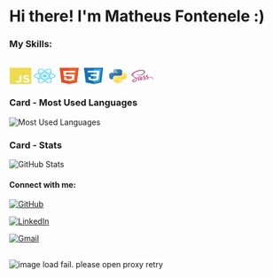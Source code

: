 
# **Hi there! I'm Matheus Fontenele** :)


### **My Skills:**

<div style="display: inline_block"><br>
  <img align="center" alt="Math-Js" height="30" width="40" src="https://raw.githubusercontent.com/devicons/devicon/master/icons/javascript/javascript-plain.svg">
  <img align="center" alt="Math-React" height="30" width="40" src="https://raw.githubusercontent.com/devicons/devicon/master/icons/react/react-original.svg">
  <img align="center" alt="Math-HTML" height="30" width="40" src="https://raw.githubusercontent.com/devicons/devicon/master/icons/html5/html5-original.svg">
  <img align="center" alt="Math-CSS" height="30" width="40" src="https://raw.githubusercontent.com/devicons/devicon/master/icons/css3/css3-original.svg">
  <img align="center" alt="Math-Python" height="30" width="40" src="https://raw.githubusercontent.com/devicons/devicon/master/icons/python/python-original.svg">
  <img align="center" alt="Math-SASS" height="30" width="40" src="https://raw.githubusercontent.com/devicons/devicon/master/icons/sass/sass-original.svg">
</div>

### **Card - Most Used Languages**

![Most Used Languages](https://github-readme-stats-git-masterrstaa-rickstaa.vercel.app/api/top-langs/?username=matheFontenele&layout=compact&bg_color=000&border_color=30A3DC&title_color=E94D5F&text_color=FFF)

### **Card - Stats**

![GitHub Stats](https://github-readme-stats.vercel.app/api?username=matheFontenele&theme=transparent&bg_color=000&border_color=30A3DC&show_icons=true&icon_color=30A3DC&title_color=E94D5F&text_color=FFF)


#### **Connect with me:**

[![GitHub](https://img.shields.io/badge/matheFontenele-000?style=for-the-badge&logo=github&logoColor=6D62624D)](https://github.com/matheFontenele)

[![LinkedIn](https://img.shields.io/badge/Matheus_Fontenele-000?style=for-the-badge&logo=linkedin&logoColor=0E76A8)](https://www.linkedin.com/in/matheus-fontenele-2a40a4175/)

[![Gmail](https://img.shields.io/badge/Matheus_Fontenele-000?style=for-the-badge&logo=gmail&logoColor=DE0D0DCC)](https://mail.google.com/mail/u/0/?fs=1&tf=cm&source=mailto&to=matheusfontenele979700@gmail.com)

  
  ##
 

![image load fail. please open proxy retry](https://github.com/fz6m/commit-snake/blob/snk/snk.svg)






